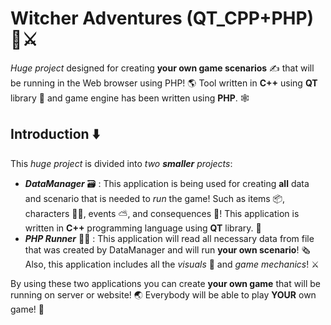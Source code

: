 # Witcher Adventures (QT_CPP+PHP) 🐺⚔️
_Huge project_ designed for creating **your own game scenarios** ✍️ that will be running in the Web browser using PHP! 🌎
Tool written in **C++** using **QT** library 🦸 and game engine has been written using **PHP**. 🕸️

## Introduction ⬇️
This _huge project_ is divided into _two **smaller** projects_:
   - ***DataManager*** 🗃️ : This application is being used for creating **all** data and scenario that is needed to _run_ the game! Such as items 📦, characters 🧝‍♂️, events ⛅, and consequences 🤫! This application is written in **C++** programming language using **QT** library. 🧰
   - ***PHP Runner*** 🏃‍♂️ : This application will read all necessary data from file that was created by DataManager and will run **your own scenario**! 🗞️ Also, this application includes all the _visuals_ 🌄 and _game mechanics_! ⚔️

By using these two applications you can create **your own game** that will be running on server or website! 🌏 Everybody will be able to play **YOUR** own game! 🙂
